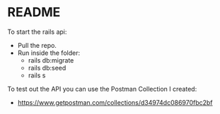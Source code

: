 # README

To start the rails api:

- Pull the repo.
- Run inside the folder:
  - rails db:migrate
  - rails db:seed
  - rails s


To test out the API you can use the Postman Collection I created:

- https://www.getpostman.com/collections/d34974dc086970fbc2bf
